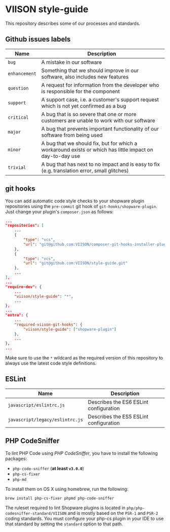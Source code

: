 # VIISON style-guide

This repository describes some of our processes and standards.

## Github issues labels

Name              | Description
------------------|-----------------------------------------------------------------------------------------------------------
`bug`             | A mistake in our software
`enhancement`     | Something that we should improve in our software, also includes new features
`question`        | A request for information from the developer who is responsible for the component
`support`         | A support case, i.e. a customer's support request which is not yet confirmed as a bug
`critical`        | A bug that is so severe that one or more customers are unable to work with our software
`major`           | A bug that prevents important functionality of our software from being used
`minor`           | A bug that we should fix, but for which a workaround exists or which has little impact on day-to-day use
`trivial`         | A bug that has next to no impact and is easy to fix (e.g. translation error, small glitches)

## git hooks

You can add automatic code style checks to your shopware plugin repositories using the `pre-commit` git hook of `git-hooks/shopware-plugin`. Just change your plugin's `composer.json` as follows:

```json
...
"repositories": [
    ...
    {
        "type": "vcs",
        "url": "git@github.com:VIISON/composer-git-hooks-installer-plugin.git"
    },
    {
        "type": "vcs",
        "url": "git@github.com:VIISON/style-guide.git"
    },
    ...
],
...
"require-dev": {
    ...
    "viison/style-guide": "*",
    ...
},
...
"extra": {
    ...
    "required-viison-git-hooks": {
        "viison/style-guide": ["shopware-plugin"]
    },
    ...
},
...
```

Make sure to use the `*` wildcard as the required version of this repository to always use the latest code style definitions.

## ESLint

Name                            | Description
--------------------------------|-----------------------------------------
`javascript/eslintrc.js`        | Describes the ES6 ESLint configuration
`javascript/legacy/eslintrc.js` | Describes the ES5 ESLint configuration

## PHP CodeSniffer

To lint PHP Code using _PHP CodeSniffer_, you have to install the following packages:

* `php-code-sniffer` (**at least `v3.0.0`**)
* `php-cs-fixer`
* `php-md`

To install them on OS X using homebrew, run the following:

```
brew install php-cs-fixer phpmd php-code-sniffer
```

The ruleset required to lint Shopware plugins is located in `php/php-codesniffer-standard/VIISON` and is mostly based on the `PSR-1` and `PSR-2` coding standards. You must configure your php-cs plugin in your IDE to use that standard by setting the `standard` option to that path.
